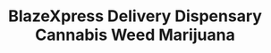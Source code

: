 ---
title: "BlazeXpress Delivery Dispensary Cannabis Weed Marijuana"
url: /holyoke/blazexpress-delivery-dispensary-cannabis-weed-marijuana/
shop: Hanf
---